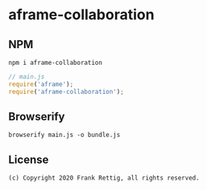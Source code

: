 # aframe-collaboration

## NPM

```
npm i aframe-collaboration
```

```javascript
// main.js
require('aframe');
require('aframe-collaboration');
```

## Browserify

```
browserify main.js -o bundle.js
```
## License
```
(c) Copyright 2020 Frank Rettig, all rights reserved.
```
